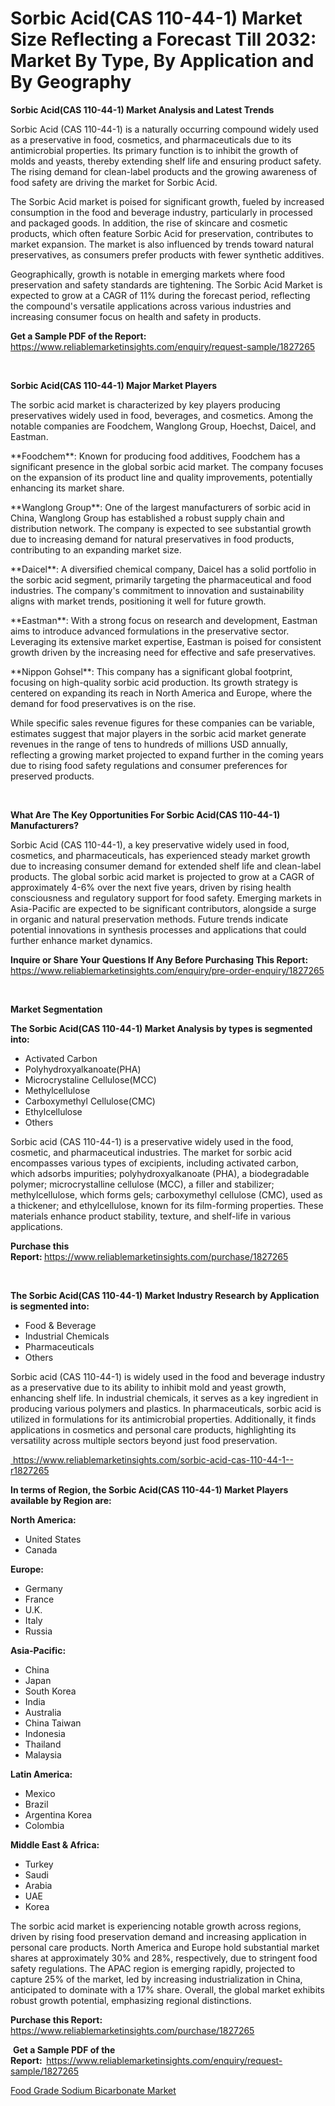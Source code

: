 <p><h1>Sorbic Acid(CAS 110-44-1) Market Size Reflecting a Forecast Till 2032: Market By Type, By Application and By Geography</h1></p><p><strong>Sorbic Acid(CAS 110-44-1) Market Analysis and Latest Trends</strong></p>
<p><p>Sorbic Acid (CAS 110-44-1) is a naturally occurring compound widely used as a preservative in food, cosmetics, and pharmaceuticals due to its antimicrobial properties. Its primary function is to inhibit the growth of molds and yeasts, thereby extending shelf life and ensuring product safety. The rising demand for clean-label products and the growing awareness of food safety are driving the market for Sorbic Acid.</p><p>The Sorbic Acid market is poised for significant growth, fueled by increased consumption in the food and beverage industry, particularly in processed and packaged goods. In addition, the rise of skincare and cosmetic products, which often feature Sorbic Acid for preservation, contributes to market expansion. The market is also influenced by trends toward natural preservatives, as consumers prefer products with fewer synthetic additives.</p><p>Geographically, growth is notable in emerging markets where food preservation and safety standards are tightening. The Sorbic Acid Market is expected to grow at a CAGR of 11% during the forecast period, reflecting the compound's versatile applications across various industries and increasing consumer focus on health and safety in products.</p></p>
<p><strong>Get a Sample PDF of the Report:&nbsp;</strong> <a href="https://www.reliablemarketinsights.com/enquiry/request-sample/1827265?utm_campaign=3206&utm_medium=2&utm_source=Github&utm_content=ia&utm_term=03042025&utm_id=sorbic-acidcas-110-44-1">https://www.reliablemarketinsights.com/enquiry/request-sample/1827265</a></p>
<p>&nbsp;</p>
<p><strong>Sorbic Acid(CAS 110-44-1) Major Market Players</strong></p>
<p><p>The sorbic acid market is characterized by key players producing preservatives widely used in food, beverages, and cosmetics. Among the notable companies are Foodchem, Wanglong Group, Hoechst, Daicel, and Eastman.</p><p>**Foodchem**: Known for producing food additives, Foodchem has a significant presence in the global sorbic acid market. The company focuses on the expansion of its product line and quality improvements, potentially enhancing its market share. </p><p>**Wanglong Group**: One of the largest manufacturers of sorbic acid in China, Wanglong Group has established a robust supply chain and distribution network. The company is expected to see substantial growth due to increasing demand for natural preservatives in food products, contributing to an expanding market size.</p><p>**Daicel**: A diversified chemical company, Daicel has a solid portfolio in the sorbic acid segment, primarily targeting the pharmaceutical and food industries. The company's commitment to innovation and sustainability aligns with market trends, positioning it well for future growth.</p><p>**Eastman**: With a strong focus on research and development, Eastman aims to introduce advanced formulations in the preservative sector. Leveraging its extensive market expertise, Eastman is poised for consistent growth driven by the increasing need for effective and safe preservatives.</p><p>**Nippon Gohsel**: This company has a significant global footprint, focusing on high-quality sorbic acid production. Its growth strategy is centered on expanding its reach in North America and Europe, where the demand for food preservatives is on the rise.</p><p>While specific sales revenue figures for these companies can be variable, estimates suggest that major players in the sorbic acid market generate revenues in the range of tens to hundreds of millions USD annually, reflecting a growing market projected to expand further in the coming years due to rising food safety regulations and consumer preferences for preserved products.</p></p>
<p>&nbsp;</p>
<p><strong>What Are The Key Opportunities For Sorbic Acid(CAS 110-44-1) Manufacturers?</strong></p>
<p><p>Sorbic Acid (CAS 110-44-1), a key preservative widely used in food, cosmetics, and pharmaceuticals, has experienced steady market growth due to increasing consumer demand for extended shelf life and clean-label products. The global sorbic acid market is projected to grow at a CAGR of approximately 4-6% over the next five years, driven by rising health consciousness and regulatory support for food safety. Emerging markets in Asia-Pacific are expected to be significant contributors, alongside a surge in organic and natural preservation methods. Future trends indicate potential innovations in synthesis processes and applications that could further enhance market dynamics.</p></p>
<p><strong>Inquire or Share Your Questions If Any Before Purchasing This Report:</strong> <a href="https://www.reliablemarketinsights.com/enquiry/pre-order-enquiry/1827265?utm_campaign=3206&utm_medium=2&utm_source=Github&utm_content=ia&utm_term=03042025&utm_id=sorbic-acidcas-110-44-1">https://www.reliablemarketinsights.com/enquiry/pre-order-enquiry/1827265</a></p>
<p>&nbsp;</p>
<p><strong>Market Segmentation</strong></p>
<p><strong>The Sorbic Acid(CAS 110-44-1) Market Analysis by types is segmented into:</strong></p>
<p><ul><li>Activated Carbon</li><li>Polyhydroxyalkanoate(PHA)</li><li>Microcrystaline Cellulose(MCC)</li><li>Methylcellulose</li><li>Carboxymethyl Cellulose(CMC)</li><li>Ethylcellulose</li><li>Others</li></ul></p>
<p><p>Sorbic acid (CAS 110-44-1) is a preservative widely used in the food, cosmetic, and pharmaceutical industries. The market for sorbic acid encompasses various types of excipients, including activated carbon, which adsorbs impurities; polyhydroxyalkanoate (PHA), a biodegradable polymer; microcrystalline cellulose (MCC), a filler and stabilizer; methylcellulose, which forms gels; carboxymethyl cellulose (CMC), used as a thickener; and ethylcellulose, known for its film-forming properties. These materials enhance product stability, texture, and shelf-life in various applications.</p></p>
<p><strong>Purchase this Report:&nbsp;</strong><a href="https://www.reliablemarketinsights.com/purchase/1827265?utm_campaign=3206&utm_medium=2&utm_source=Github&utm_content=ia&utm_term=03042025&utm_id=sorbic-acidcas-110-44-1">https://www.reliablemarketinsights.com/purchase/1827265</a></p>
<p>&nbsp;</p>
<p><strong>The Sorbic Acid(CAS 110-44-1) Market Industry Research by Application is segmented into:</strong></p>
<p><ul><li>Food & Beverage</li><li>Industrial Chemicals</li><li>Pharmaceuticals</li><li>Others</li></ul></p>
<p><p>Sorbic acid (CAS 110-44-1) is widely used in the food and beverage industry as a preservative due to its ability to inhibit mold and yeast growth, enhancing shelf life. In industrial chemicals, it serves as a key ingredient in producing various polymers and plastics. In pharmaceuticals, sorbic acid is utilized in formulations for its antimicrobial properties. Additionally, it finds applications in cosmetics and personal care products, highlighting its versatility across multiple sectors beyond just food preservation.</p></p>
<p><a href="https://www.reliablemarketinsights.com/sorbic-acid-cas-110-44-1--r1827265?utm_campaign=3206&utm_medium=2&utm_source=Github&utm_content=ia&utm_term=03042025&utm_id=sorbic-acidcas-110-44-1">&nbsp;https://www.reliablemarketinsights.com/sorbic-acid-cas-110-44-1--r1827265</a></p>
<p><strong>In terms of Region, the Sorbic Acid(CAS 110-44-1) Market Players available by Region are:</strong></p>
<p>
    <p> <strong> North America: </strong>
        <ul>
            <li>United States</li>
            <li>Canada</li>
        </ul>
        </p> 
    <p> <strong> Europe: </strong>
        <ul>
            <li>Germany</li>
            <li>France</li>
            <li>U.K.</li>
            <li>Italy</li>
            <li>Russia</li>
        </ul>
        </p> 
    <p> <strong> Asia-Pacific: </strong>
        <ul>
            <li>China</li>
            <li>Japan</li>
            <li>South Korea</li>
            <li>India</li>
            <li>Australia</li>
            <li>China Taiwan</li>
            <li>Indonesia</li>
            <li>Thailand</li>
            <li>Malaysia</li>
        </ul>
        </p> 
    <p> <strong> Latin America: </strong>
        <ul>
            <li>Mexico</li>
            <li>Brazil</li>
            <li>Argentina Korea</li>
            <li>Colombia</li>
        </ul>
        </p> 
    <p> <strong> Middle East & Africa: </strong>
        <ul>
            <li>Turkey</li>
            <li>Saudi</li>
            <li>Arabia</li>
            <li>UAE</li>
            <li>Korea</li>
        </ul>
    </p>
    </p>
<p><p>The sorbic acid market is experiencing notable growth across regions, driven by rising food preservation demand and increasing application in personal care products. North America and Europe hold substantial market shares at approximately 30% and 28%, respectively, due to stringent food safety regulations. The APAC region is emerging rapidly, projected to capture 25% of the market, led by increasing industrialization in China, anticipated to dominate with a 17% share. Overall, the global market exhibits robust growth potential, emphasizing regional distinctions.</p></p>
<p><strong>Purchase this Report: </strong><a href="https://www.reliablemarketinsights.com/purchase/1827265?utm_campaign=3206&utm_medium=2&utm_source=Github&utm_content=ia&utm_term=03042025&utm_id=sorbic-acidcas-110-44-1">https://www.reliablemarketinsights.com/purchase/1827265</a></p>
<p>&nbsp;<strong>Get a Sample PDF of the Report:&nbsp;&nbsp;</strong><a href="https://www.reliablemarketinsights.com/enquiry/request-sample/1827265?utm_campaign=3206&utm_medium=2&utm_source=Github&utm_content=ia&utm_term=03042025&utm_id=sorbic-acidcas-110-44-1">https://www.reliablemarketinsights.com/enquiry/request-sample/1827265</a></p>
<p><strong></strong></p>
<p><p><a href="https://github.com/ugurgyuri/Market-Research-Report-List-1/blob/main/food-grade-sodium-bicarbonate-market.md?utm_campaign=3206&utm_medium=2&utm_source=Github&utm_content=ia&utm_term=03042025&utm_id=sorbic-acidcas-110-44-1">Food Grade Sodium Bicarbonate Market</a></p></p>